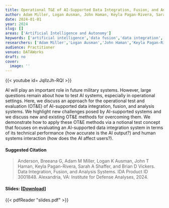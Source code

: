 ```yaml
---
title: Operational T&E of AI-Supported Data Integration, Fusion, and Analysis Systems
author: Adam Miller, Logan Ausman, John Haman, Keyla Pagan-Rivera, Sarah Shaffer, Brian Vickers
date: 2024-01-01
year: 2024
slug: []
areas: ['Artificial Intelligence and Autonomy']
keywords: ['artificial intelligence','data fusion','data integration','test concept','human systems interaction']
researchers: ['Adam Miller','Logan Ausman','John Haman','Keyla Pagan-Rivera','Sarah Shaffer','Brian Vickers']
audience: Practitioner
venues: DATAWorks
draft: no
cover:
  image: ''
---
```


{{< youtube id= JqlIzJh-RQI >}}

AI will play an important role in future military systems. However, large questions remain about how to test AI systems, especially in operational settings. Here, we discuss an approach for the operational test and evaluation (OT&E) of AI-supported data integration, fusion, and analysis systems. We highlight new challenges posed by AI-supported systems and we discuss new and existing OT&E methods for overcoming them. We demonstrate how to apply these OT&E methods via a notional test concept that focuses on evaluating an AI-supported data integration system in terms of its technical performance (how accurate is the AI output?) and human systems interaction (how does the AI affect users?).

#### Suggested Citation
> Anderson, Breeana G, Adam M Miller, Logan K Ausman, John T Haman, Keyla Pagan-Rivera, Sarah A Shaffer, and Brian D Vickers. Data Integration, Fusion, and Analysis Systems. IDA Product ID 3001848. Alexandria, VA: Institute for Defense Analyses, 2024.

#### Slides: [[Download](slides.pdf)]
{{< pdfReader "slides.pdf" >}}




